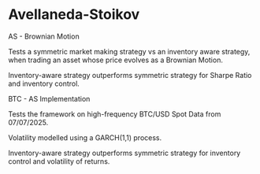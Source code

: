 # Avellaneda-Stoikov

AS - Brownian Motion

Tests a symmetric market making strategy vs an inventory aware strategy, when trading an asset whose price evolves as a Brownian Motion.

Inventory-aware strategy outperforms symmetric strategy for Sharpe Ratio and inventory control.

BTC - AS Implementation

Tests the framework on high-frequency BTC/USD Spot Data from 07/07/2025.

Volatility modelled using a GARCH(1,1) process.

Inventory-aware strategy outperforms symmetric strategy for inventory control and volatility of returns.
